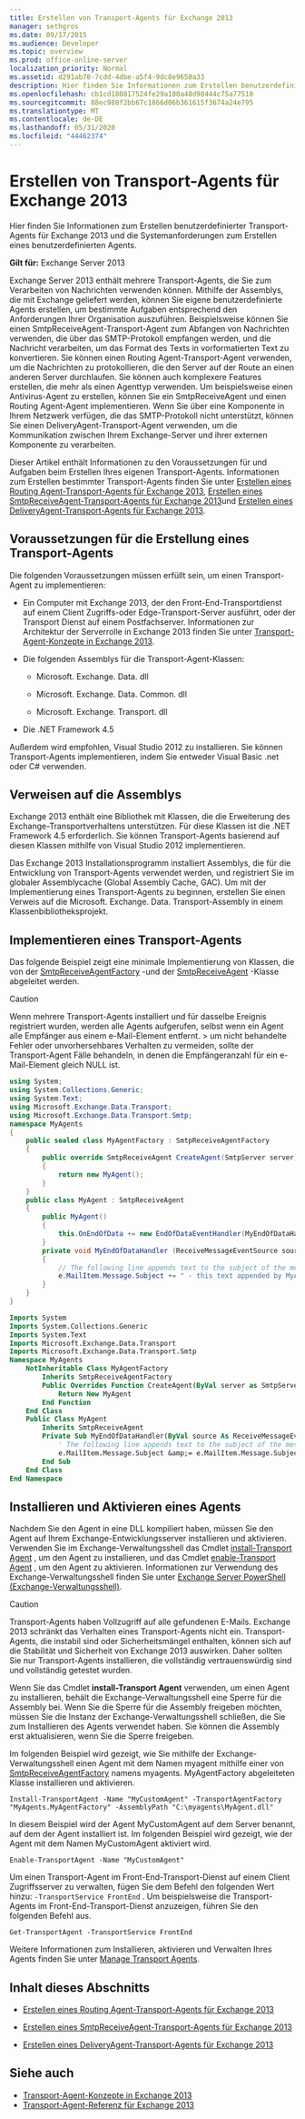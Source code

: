 ```yaml
---
title: Erstellen von Transport-Agents für Exchange 2013
manager: sethgros
ms.date: 09/17/2015
ms.audience: Developer
ms.topic: overview
ms.prod: office-online-server
localization_priority: Normal
ms.assetid: d291ab78-7cdd-4dbe-a5f4-9dc8e9650a33
description: Hier finden Sie Informationen zum Erstellen benutzerdefinierter Transport-Agents für Exchange 2013 und die Systemanforderungen zum Erstellen eines benutzerdefinierten Agents.
ms.openlocfilehash: cb1cd180817524fe29a100a48d90444c75a77510
ms.sourcegitcommit: 88ec988f2bb67c1866d06b361615f3674a24e795
ms.translationtype: MT
ms.contentlocale: de-DE
ms.lasthandoff: 05/31/2020
ms.locfileid: "44462374"
---
```

# <a name="creating-transport-agents-for-exchange-2013"></a>Erstellen von Transport-Agents für Exchange 2013

Hier finden Sie Informationen zum Erstellen benutzerdefinierter Transport-Agents für Exchange 2013 und die Systemanforderungen zum Erstellen eines benutzerdefinierten Agents.
  
**Gilt für:** Exchange Server 2013
  
Exchange Server 2013 enthält mehrere Transport-Agents, die Sie zum Verarbeiten von Nachrichten verwenden können. Mithilfe der Assemblys, die mit Exchange geliefert werden, können Sie eigene benutzerdefinierte Agents erstellen, um bestimmte Aufgaben entsprechend den Anforderungen Ihrer Organisation auszuführen. Beispielsweise können Sie einen SmtpReceiveAgent-Transport-Agent zum Abfangen von Nachrichten verwenden, die über das SMTP-Protokoll empfangen werden, und die Nachricht verarbeiten, um das Format des Texts in vorformatierten Text zu konvertieren. Sie können einen Routing Agent-Transport-Agent verwenden, um die Nachrichten zu protokollieren, die den Server auf der Route an einen anderen Server durchlaufen. Sie können auch komplexere Features erstellen, die mehr als einen Agenttyp verwenden. Um beispielsweise einen Antivirus-Agent zu erstellen, können Sie ein SmtpReceiveAgent und einen Routing Agent-Agent implementieren. Wenn Sie über eine Komponente in Ihrem Netzwerk verfügen, die das SMTP-Protokoll nicht unterstützt, können Sie einen DeliveryAgent-Transport-Agent verwenden, um die Kommunikation zwischen Ihrem Exchange-Server und ihrer externen Komponente zu verarbeiten. 
  
Dieser Artikel enthält Informationen zu den Voraussetzungen für und Aufgaben beim Erstellen Ihres eigenen Transport-Agents. Informationen zum Erstellen bestimmter Transport-Agents finden Sie unter [Erstellen eines Routing Agent-Transport-Agents für Exchange 2013](how-to-create-a-routingagent-transport-agent-for-exchange-2013.md), [Erstellen eines SmtpReceiveAgent-Transport-Agents für Exchange 2013](how-to-create-an-smtpreceiveagent-transport-agent-for-exchange-2013.md)und [Erstellen eines DeliveryAgent-Transport-Agents für Exchange 2013](how-to-create-a-deliveryagent-transport-agent-for-exchange-2013.md).
  
## <a name="prerequisites-for-creating-a-transport-agent"></a>Voraussetzungen für die Erstellung eines Transport-Agents
<a name="bk_prerequisites"> </a>

Die folgenden Voraussetzungen müssen erfüllt sein, um einen Transport-Agent zu implementieren:
  
- Ein Computer mit Exchange 2013, der den Front-End-Transportdienst auf einem Client Zugriffs-oder Edge-Transport-Server ausführt, oder der Transport Dienst auf einem Postfachserver. Informationen zur Architektur der Serverrolle in Exchange 2013 finden Sie unter [Transport-Agent-Konzepte in Exchange 2013](transport-agent-concepts-in-exchange-2013.md).
    
- Die folgenden Assemblys für die Transport-Agent-Klassen:
    
  - Microsoft. Exchange. Data. dll
    
  - Microsoft. Exchange. Data. Common. dll
    
  - Microsoft. Exchange. Transport. dll
    
- Die .NET Framework 4.5
    
Außerdem wird empfohlen, Visual Studio 2012 zu installieren. Sie können Transport-Agents implementieren, indem Sie entweder Visual Basic .net oder C# verwenden.
  
## <a name="referencing-the-assemblies"></a>Verweisen auf die Assemblys
<a name="bk_ReferenceAssemblies"> </a>

Exchange 2013 enthält eine Bibliothek mit Klassen, die die Erweiterung des Exchange-Transportverhaltens unterstützen. Für diese Klassen ist die .NET Framework 4.5 erforderlich. Sie können Transport-Agents basierend auf diesen Klassen mithilfe von Visual Studio 2012 implementieren.
  
Das Exchange 2013 Installationsprogramm installiert Assemblys, die für die Entwicklung von Transport-Agents verwendet werden, und registriert Sie im globaler Assemblycache (Global Assembly Cache, GAC). Um mit der Implementierung eines Transport-Agents zu beginnen, erstellen Sie einen Verweis auf die Microsoft. Exchange. Data. Transport-Assembly in einem Klassenbibliotheksprojekt.
  
## <a name="implementing-a-transport-agent"></a>Implementieren eines Transport-Agents
<a name="bk_implementationExample"> </a>

Das folgende Beispiel zeigt eine minimale Implementierung von Klassen, die von der [SmtpReceiveAgentFactory](https://msdn.microsoft.com/library/Microsoft.Exchange.Data.Transport.Smtp.SmtpReceiveAgentFactory.aspx) -und der [SmtpReceiveAgent](https://msdn.microsoft.com/library/Microsoft.Exchange.Data.Transport.Smtp.SmtpReceiveAgent.aspx) -Klasse abgeleitet werden. 
  
> [!CAUTION]
> Wenn mehrere Transport-Agents installiert und für dasselbe Ereignis registriert wurden, werden alle Agents aufgerufen, selbst wenn ein Agent alle Empfänger aus einem e-Mail-Element entfernt. > um nicht behandelte Fehler oder unvorhersehbares Verhalten zu vermeiden, sollte der Transport-Agent Fälle behandeln, in denen die Empfängeranzahl für ein e-Mail-Element gleich NULL ist. 
  
```cs
using System;
using System.Collections.Generic;
using System.Text;
using Microsoft.Exchange.Data.Transport;
using Microsoft.Exchange.Data.Transport.Smtp;
namespace MyAgents
{
    public sealed class MyAgentFactory : SmtpReceiveAgentFactory
    {
        public override SmtpReceiveAgent CreateAgent(SmtpServer server)
        {
            return new MyAgent();
        }
    }
    public class MyAgent : SmtpReceiveAgent
    {
        public MyAgent()
        {
            this.OnEndOfData += new EndOfDataEventHandler(MyEndOfDataHandler);
        }
        private void MyEndOfDataHandler (ReceiveMessageEventSource source, EndOfDataEventArgs e)
        {
            // The following line appends text to the subject of the message that caused the event.
            e.MailItem.Message.Subject += " - this text appended by MyAgent";
        }
    }
}
```

```vb
Imports System
Imports System.Collections.Generic
Imports System.Text
Imports Microsoft.Exchange.Data.Transport
Imports Microsoft.Exchange.Data.Transport.Smtp
Namespace MyAgents
    NotInheritable Class MyAgentFactory
        Inherits SmtpReceiveAgentFactory
        Public Overrides Function CreateAgent(ByVal server as SmtpServer) As SmtpReceiveAgent
            Return New MyAgent
        End Function
    End Class
    Public Class MyAgent
        Inherits SmtpReceiveAgent
        Private Sub MyEndOfDataHandler(ByVal source As ReceiveMessageEventSource, ByVal e As EndOfDataEventArgs) Handles Me.OnEndOfData
            ' The following line appends text to the subject of the message that caused the event.
            e.MailItem.Message.Subject &amp;= e.MailItem.Message.Subject + " - this text appended by MyAgent"
        End Sub
    End Class
End Namespace
```

## <a name="installing-and-enabling-an-agent"></a>Installieren und Aktivieren eines Agents
<a name="bk_InstallEnable"> </a>

Nachdem Sie den Agent in eine DLL kompiliert haben, müssen Sie den Agent auf Ihrem Exchange-Entwicklungsserver installieren und aktivieren. Verwenden Sie im Exchange-Verwaltungsshell das Cmdlet [install-Transport Agent](https://technet.microsoft.com/library/aa997998.aspx) , um den Agent zu installieren, und das Cmdlet [enable-Transport Agent](https://technet.microsoft.com/library/bb124921.aspx) , um den Agent zu aktivieren. Informationen zur Verwendung des Exchange-Verwaltungsshell finden Sie unter [Exchange Server PowerShell (Exchange-Verwaltungsshell)](https://docs.microsoft.com/powershell/exchange/exchange-server/exchange-management-shell?view=exchange-ps).
  
> [!CAUTION]
> Transport-Agents haben Vollzugriff auf alle gefundenen E-Mails. Exchange 2013 schränkt das Verhalten eines Transport-Agents nicht ein. Transport-Agents, die instabil sind oder Sicherheitsmängel enthalten, können sich auf die Stabilität und Sicherheit von Exchange 2013 auswirken. Daher sollten Sie nur Transport-Agents installieren, die vollständig vertrauenswürdig sind und vollständig getestet wurden. 
  
Wenn Sie das Cmdlet **install-Transport Agent** verwenden, um einen Agent zu installieren, behält die Exchange-Verwaltungsshell eine Sperre für die Assembly bei. Wenn Sie die Sperre für die Assembly freigeben möchten, müssen Sie die Instanz der Exchange-Verwaltungsshell schließen, die Sie zum Installieren des Agents verwendet haben. Sie können die Assembly erst aktualisieren, wenn Sie die Sperre freigeben. 
  
Im folgenden Beispiel wird gezeigt, wie Sie mithilfe der Exchange-Verwaltungsshell einen Agent mit dem Namen myagent mithilfe einer von [SmtpReceiveAgentFactory](https://msdn.microsoft.com/library/Microsoft.Exchange.Data.Transport.Smtp.SmtpReceiveAgentFactory.aspx) namens myagents. MyAgentFactory abgeleiteten Klasse installieren und aktivieren. 
  
 `Install-TransportAgent -Name "MyCustomAgent" -TransportAgentFactory "MyAgents.MyAgentFactory" -AssemblyPath "C:\myagents\MyAgent.dll"`
  
In diesem Beispiel wird der Agent MyCustomAgent auf dem Server benannt, auf dem der Agent installiert ist. Im folgenden Beispiel wird gezeigt, wie der Agent mit dem Namen MyCustomAgent aktiviert wird.
  
 `Enable-TransportAgent -Name "MyCustomAgent"`
  
Um einen Transport-Agent im Front-End-Transport-Dienst auf einem Client Zugriffsserver zu verwalten, fügen Sie dem Befehl den folgenden Wert hinzu: `-TransportService FrontEnd` . Um beispielsweise die Transport-Agents im Front-End-Transport-Dienst anzuzeigen, führen Sie den folgenden Befehl aus.
  
 `Get-TransportAgent -TransportService FrontEnd`
  
Weitere Informationen zum Installieren, aktivieren und Verwalten Ihres Agents finden Sie unter [Manage Transport Agents](https://technet.microsoft.com/library/bb125175%28v=exchg.150%29.aspx).
  
## <a name="in-this-section"></a>Inhalt dieses Abschnitts
<a name="bk_inthissection"> </a>

- [Erstellen eines Routing Agent-Transport-Agents für Exchange 2013](how-to-create-a-routingagent-transport-agent-for-exchange-2013.md)
    
- [Erstellen eines SmtpReceiveAgent-Transport-Agents für Exchange 2013](how-to-create-an-smtpreceiveagent-transport-agent-for-exchange-2013.md)
    
- [Erstellen eines DeliveryAgent-Transport-Agents für Exchange 2013](how-to-create-a-deliveryagent-transport-agent-for-exchange-2013.md)
    
## <a name="see-also"></a>Siehe auch

- [Transport-Agent-Konzepte in Exchange 2013](transport-agent-concepts-in-exchange-2013.md)   
- [Transport-Agent-Referenz für Exchange 2013](transport-agent-reference-for-exchange-2013.md)
    

